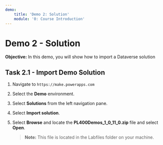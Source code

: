 ```yaml
---
demo:
    title: 'Demo 2: Solution'
    module: '0: Course Introduction'
---
```


# Demo 2 - Solution

**Objective:** In this demo, you will show how to import a Dataverse solution

## Task 2.1 - Import Demo Solution

1. Navigate to `https://make.powerapps.com`

1. Select the **Demo** environment.

1. Select **Solutions** from the left navigation pane.

1. Select **Import solution**.

1. Select **Browse** and locate the **PL400Demos_1_0_11_0.zip** file and select **Open**.

    > **Note:** This file is located in the Labfiles folder on your machine.
